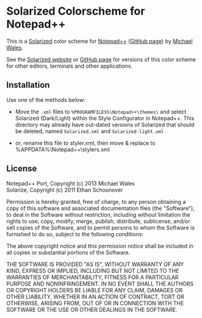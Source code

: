 # Solarized Colorscheme for Notepad++
This is a [Solarized](http://ethanschoonover.com/solarized) color scheme for [Notepad++](http://notepad-plus-plus.org/) 
([GitHub page](https://github.com/walesmd/notepad-plus-plus-solarized)) by [Michael Wales](http://github.com/walesmd/).

See the [Solarized website](http://ethanschoonover.com/solarized) or [GitHub page](https://github.com/altercation/solarized) 
for versions of this color scheme for other editors, terminals and other applications.


## Installation
Use one of the methods below:

-   Move the `.xml` files to `%PROGRAMFILES%\Notepad++\themes\` and select Solarized (Dark/Light) within the Style 
    Configurator in Notepad++. This directory may already have out-dated versions of Solarized that should be deleted, 
    named `Solarized.xml` and `Solarized-light.xml`
    
-   or, rename this file to styler.xml, then move & replace to %APPDATA%\Notepad++\stylers.xml


## License
Notepad++ Port, Copyright (c) 2013 Michael Wales  
Solarize, Copyright (c) 2011 Ethan Schoonover

Permission is hereby granted, free of charge, to any person obtaining a copy
of this software and associated documentation files (the "Software"), to deal
in the Software without restriction, including without limitation the rights
to use, copy, modify, merge, publish, distribute, sublicense, and/or sell
copies of the Software, and to permit persons to whom the Software is
furnished to do so, subject to the following conditions:

The above copyright notice and this permission notice shall be included in
all copies or substantial portions of the Software.

THE SOFTWARE IS PROVIDED "AS IS", WITHOUT WARRANTY OF ANY KIND, EXPRESS OR
IMPLIED, INCLUDING BUT NOT LIMITED TO THE WARRANTIES OF MERCHANTABILITY,
FITNESS FOR A PARTICULAR PURPOSE AND NONINFRINGEMENT. IN NO EVENT SHALL THE
AUTHORS OR COPYRIGHT HOLDERS BE LIABLE FOR ANY CLAIM, DAMAGES OR OTHER
LIABILITY, WHETHER IN AN ACTION OF CONTRACT, TORT OR OTHERWISE, ARISING FROM,
OUT OF OR IN CONNECTION WITH THE SOFTWARE OR THE USE OR OTHER DEALINGS IN
THE SOFTWARE.
